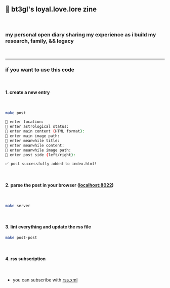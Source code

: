 ## 💜 bt3gl's loyal.love.lore zine

<br>

### my personal open diary sharing my experience as i build my research, family, && legacy

<br>

---

### if you want to use this code

<br>

#### 1. create a new entry

<br>

```bash
make post

👾 enter location:
👾 enter astrological status:
👾 enter main content (HTML format):
👾 enter main image path:
👾 enter meanwhile title:
👾 enter meanwhile content:
👾 enter meanwhile image path:
👾 enter post side (left/right):

✅ post successfully added to index.html!
```

<br>

#### 2. parse the post in your browser ([localhost:8022](http://localhost:8022))

<br>

```bash
make server
```

<br>

#### 3. lint everything and update the rss file

```bash
make post-post
```

<br>

#### 4. rss subscription

<br>

* you can subscribe with [rss.xml](rss.xml)
